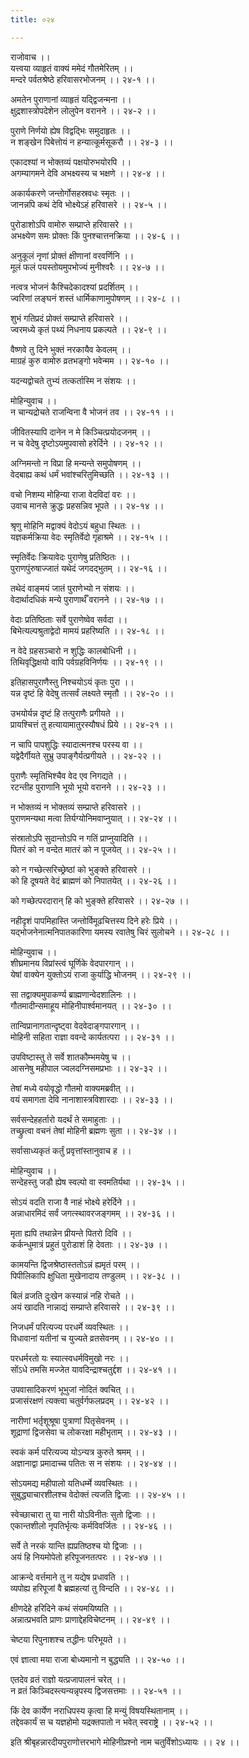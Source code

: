 ```yaml
---
title: ०२४

---
```

राजोवाच ।।  
यत्त्वया व्याहृतं वाक्यं ममेदं गौतमेरितम् ।।  
मन्दरे पर्वतश्रेष्ठे हरिवासरभोजनम् ।। २४-१ ।।  
  
अमतेन पुराणानां व्याहृतं यद्द्विजन्मना ।।  
क्षुद्रशास्त्रोपदेशेन लोलुपेन वरानने ।। २४-२ ।।  
  
पुराणे निर्णयो ह्येष विद्वद्भिः समुदाहृतः ।।  
न शङ्खेन पिबेत्तोयं न हन्यात्कूर्मसूकरौ ।। २४-३ ।।  
  
एकादश्यां न भोक्तव्यं पक्षयोरुभयोरपि ।।  
अगम्यागमने देवि अभक्ष्यस्य च भक्षणे ।। २४-४ ।।  
  
अकार्यकरणे जन्तोर्गोसहस्रवधः स्मृतः ।।  
जानन्नपि कथं देवि भोक्ष्येऽहं हरिवासरे ।। २४-५ ।।  
  
पुरोडाशोऽपि वामोरु सम्प्राप्ते हरिवासरे ।।  
अभक्ष्येण समः प्रोक्तः किं पुनश्चात्तनक्रिया ।। २४-६ ।।  
  
अनुकूलं नृणां प्रोक्तं क्षीणानां वरवर्णिनि ।।  
मूलं फलं पयस्तोयमुपभोज्यं मुनीश्वरैः ।। २४-७ ।।  
  
नत्वत्र भोजनं कैश्चिदेकादश्यां प्रदर्शितम् ।।  
ज्वरिणां लङ्घनं शस्तं धार्मिकाणामुपोषणम् ।। २४-८ ।।  
  
शुभं गतिप्रदं प्रोक्तं सम्प्राप्ते हरिवासरे ।।  
ज्वरमध्ये कृतं पथ्यं निधनाय प्रकल्पते ।। २४-९ ।।  
  
वैष्णवे तु दिने भुक्तं नरकायैव केवलम् ।।  
माग्रहं कुरु वामोरु व्रतभङ्गो भवेन्मम ।। २४-१० ।।  
  
यदन्यद्वोचते तुभ्यं तत्कर्तास्मि न संशयः ।।  
  
मोहिन्युवाच ।।  
न चान्यद्रोचते राजन्विना वै भोजनं तव ।। २४-११ ।।  
  
जीवितस्यापि दानेन न मे किञ्चित्प्रयोदजनम् ।।  
न च वेदेषु दृष्टोऽयमुपवासो हरेर्दिने ।। २४-१२ ।।  
  
अग्निमन्तो न विप्रा हि मन्यन्ते समुपोषणम् ।।  
वेदबाह्य कथं धर्मं भवांश्चरितुमिच्छति ।। २४-१३ ।।  
  
वचो निशम्य मोहिन्या राजा वेदविदां वरः ।।  
उवाच मानसे क्रुद्धः प्रहसन्निव भूपते ।। २४-१४ ।।  
  
श्रृणु मोहिनि मद्वाक्यं वेदोऽयं बहुधा स्थितः ।।  
यज्ञकर्मक्रिया वेदः स्मृतिर्वेदो गृहाश्रमे ।। २४-१५ ।।  
  
स्मृतिर्वेदः क्रियावेदः पुराणेषु प्रतिष्ठितः ।।  
पुराणपुंरुषाज्जातं यथेदं जगदद्भुतम् ।। २४-१६ ।।  
  
तथेदं वाङ्मयं जातं पुराणेभ्यो न संशयः ।।  
वेदार्थादधिकं मन्ये पुराणार्थँ वरानने ।। २४-१७ ।।  
  
वेदाः प्रतिष्ठिताः सर्वे पुराणेष्वेव सर्वदा ।।  
बिभेत्यल्पश्रुताद्वेदो मामयं प्रहरिष्यति ।। २४-१८ ।।  
  
न वेदे ग्रहसञ्चारो न शुद्धिः कालबोधिनी ।।  
तिथिवृद्धिक्षयो वापि पर्वग्रहविनिर्णयः ।। २४-१९ ।।  
  
इतिहासपुराणैस्तु निश्चयोऽयं कृतः पुरा ।।  
यन्न दृष्टं हि वेदेषु तत्सर्वं लक्ष्यते स्मृतौ ।। २४-२० ।।  
  
उभयोर्यन्न दृष्टं हि तत्पुराणैः प्रगीयते ।।  
प्रायश्चित्तं तु हत्यायामातुरस्यौषधं प्रिये ।। २४-२१ ।।  
  
न चापि पापशुद्धिः स्यादात्मनश्च परस्य वा ।।  
यद्वेदैर्गीयते सुभ्रु उपाङ्गैर्यत्प्रगीयते ।। २४-२२ ।।  
  
पुराणैः स्मृतिभिश्चैव वेद एव निगद्यते ।।  
रटन्तीह पुराणानि भूयो भूयो वरानने ।। २४-२३ ।।  
  
न भोक्तव्यं न भोक्तव्यं सम्प्राप्ते हरिवासरे ।।  
पुराणमन्यथा मत्वा तिर्यग्योनिमवाप्नुयात् ।। २४-२४ ।।  
  
संस्रातोऽपि सुदान्तोऽपि न गतिं प्राप्नुयादिति ।।  
पितरं को न वन्देत मातरं को न पूजयेत् ।। २४-२५ ।।  
  
को न गच्छेत्सरिच्छ्रेष्ठां को भुङ्क्ते हरिवासरे ।।  
को हि दूषयते वेदं ब्राह्मणं को निपातयेत् ।। २४-२६ ।।  
  
को गच्छेत्परदारान् हि को भुङ्क्ते हरिवासरे ।। २४-२७ ।।  
  
नहीदृशं पापमिहास्ति जन्तोर्विमूढचित्तस्य दिने हरेः प्रिये ।।  
यद्भोजनेनात्मनिपातकारिणा यमस्य रवातेषु चिरं सुलोचने ।। २४-२८ ।।  
  
मोहिन्युवाच ।।  
शीघ्रमानय विप्रांस्त्वं घूर्णिके वेदपारगान् ।।  
येषां वाक्येन युक्तोऽयं राजा कुर्याद्धि भोजनम् ।। २४-२९ ।।  
  
सा तद्वाक्यमुपाकर्ण्य ब्राह्मणान्वेदशालिनः ।।  
गौतमादीन्समाहूय मोहिनीपार्श्वमानयत्‌ ।। २४-३० ।।  
  
तान्विप्रानागतान्दृष्ट्वा वेदवेदाङ्गपारगान् ।।  
मोहिनी सहिता राज्ञा ववन्दे कार्यतत्परा ।। २४-३१ ।।  
  
उपविष्टास्तु ते सर्वे शातकौम्भमयेषु च ।।  
आसनेषु महीपाल ज्वलदग्निसमप्रभाः ।। २४-३२ ।।  
  
तेषां मध्ये वयोवृद्धो गौतमो वाक्यमब्रवीत् ।।  
वयं समागता देवि नानाशास्त्रविशारदाः ।। २४-३३ ।।  
  
सर्वसन्देहहर्तारो यदर्थं ते समाहुताः ।।  
तच्छ्रुत्वा वचनं तेषां मोहिनी ब्रह्मणः सुता ।। २४-३४ ।।  
  
सर्वासाध्यकृतं कर्तुं प्रवृत्तांस्तानुवाच ह ।।  
  
मोहिन्युवाच ।।  
सन्देहस्तु जडौ ह्येष स्वल्पो वा स्वमतिर्यथा ।। २४-३५ ।।  
  
सोऽयं वदति राजा वै नाहं भोक्ष्ये हरेर्दिने ।।  
अन्नाधारमिदं सर्वं जगत्स्थावरजङ्गमम् ।। २४-३६ ।।  
  
मृता ह्यपि तथान्नेन प्रीयन्ते पितरो दिवि ।।  
कर्कन्धुमात्रं प्रहुतं पुरोडाशं हि देवताः ।। २४-३७ ।।  
  
कामयन्ति द्विजश्रेष्ठास्ततोऽन्नं ह्यमृतं परम् ।।  
पिपीलिकापि क्षुधिता मुखेनादाय तण्डुलम् ।। २४-३८ ।।  
  
बिलं व्रजति दुःखेन कस्यान्नं नहि रोचते ।।  
अयं खादति नान्नाद्यं सम्प्राप्ते हरिवासरे ।। २४-३९ ।।  
  
निजधर्मं परित्यज्य परधर्मे व्यवस्थितः ।।  
विधावानां यतीनां च युज्यते व्रतसेवनम् ।। २४-४० ।।  
  
परधर्मरतो यः स्यात्स्वधर्मविमुखो नरः ।।  
सोंऽधे तमसि मज्जेत यावदिन्द्राश्चतुर्द्दश ।। २४-४१ ।।  
  
उपवासादिकरणं भूभुजां नोदितं क्वचित् ।।  
प्रजासंरक्षणं त्यक्त्वा चतुर्वर्गफलप्रदम् ।। २४-४२ ।।  
  
नारीणां भर्तृशूश्रूषा पुत्राणां पितृसेवनम् ।।  
शूद्राणां द्विजसेवा च लोकरक्षा महीभृताम् ।। २४-४३ ।।  
  
स्वकं कर्म परित्यज्य योऽन्यत्र कुरुते श्रमम् ।।  
अज्ञानाद्वा प्रमादाच्च पतितः स न संशयः ।। २४-४४ ।।  
  
सोऽयमद्य महीपालो यतिधर्म्मे व्यवस्थितः ।।  
सुबुद्ध्याचारशीलश्च वेदोक्तं त्यजति द्विजाः ।। २४-४५ ।।  
  
स्वेच्छाचारा तु या नारी योऽविनीतः सुतो द्विजाः ।।  
एकान्तशीलो नृपतिर्भृत्यः कर्मविवर्जितः ।। २४-४६ ।।  
  
सर्वे ते नरकं यान्ति ह्यप्रतिष्ठश्च यो द्विजाः ।।  
अयं हि नियमोपेतो हरिपूजनतत्परः ।। २४-४७ ।।  
  
आक्रन्दे वर्त्तमाने तु न यद्येष प्रधावति ।।  
व्यपोह्य हरिपूजां वै ब्रह्महत्यां तु विन्दति ।। २४-४८ ।।  
  
क्षीणदेहे हरिदिने कथं संयमयिष्यति ।।  
अन्नात्प्रभवति प्राणः प्राणाद्देहविचेष्टनम् ।। २४-४९ ।।  
  
चेष्टया रिपुनाशश्च तद्धीनः परिभूयते ।।  
  
एवं ज्ञात्वा मया राजा बोध्यमानो न बुद्ध्यति ।। २४-५० ।।  
  
एतदेव व्रतं राज्ञो यत्प्रजापालनं चरेत् ।।  
न व्रतं किञ्चिदस्त्यन्यन्नृपस्य द्विजसत्तमाः ।। २४-५१ ।।  
  
किं देव कार्येण नराधिपस्य कृत्वा हि मन्युं विषयस्थितानाम् ।।  
तद्देवकार्यं स च यज्ञहोमो यद्रक्तपातो न भवेत् स्वराष्ट्रे ।। २४-५२ ।।  
  
इति श्रीबृहन्नारदीयपुराणोत्तरभागे मोहिनीप्रश्नो नाम चतुर्विंशोऽध्यायः ।। २४ ।।